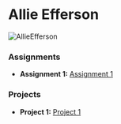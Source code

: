 # Allie Efferson
![AllieEfferson](https://github.com/user-attachments/assets/3367aab9-19d5-4f80-a574-1801f7e20b82)

### Assignments 
- **Assignment 1:** [Assignment 1](http://127.0.0.1:5500/Index.html)
### Projects 
- **Project 1:** [Project 1](./Assignments/Assignment_Html.pdf)


